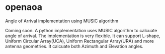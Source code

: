 # openaoa
Angle of Arrival implementation using MUSIC algorithm

Coming soon. A python implementation uses MUSIC algorithm to calcuate angle of arrival. The implementation is very flexible. It can support L-shape, Uniform Circular Array(UCA), Uniform Rectangular Array(URA) and more antenna geometries. It calcuate both Azimuth and Elevation angles. 
